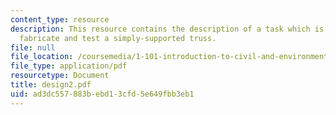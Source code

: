 ```yaml
---
content_type: resource
description: This resource contains the description of a task which is to design,
  fabricate and test a simply-supported truss.
file: null
file_location: /coursemedia/1-101-introduction-to-civil-and-environmental-engineering-design-i-fall-2005/ad3dc557883bebd13cfd5e649fbb3eb1_design2.pdf
file_type: application/pdf
resourcetype: Document
title: design2.pdf
uid: ad3dc557-883b-ebd1-3cfd-5e649fbb3eb1
---
```

